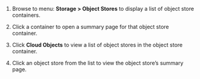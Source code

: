 1.  Browse to menu: **Storage > Object Stores** to display a list of object store containers.

2.  Click a container to open a summary page for that object store container.

3.  Click **Cloud Objects** to view a list of object stores in the object store container.

4.  Click an object store from the list to view the object store’s summary page.
